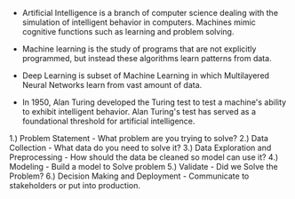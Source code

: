 
- Artificial Intelligence is a branch of computer science dealing with the simulation of intelligent behavior in computers. Machines mimic cognitive functions such as learning and problem solving. 

- Machine learning is the study of programs that are not explicitly programmed, but instead these algorithms learn patterns from data. 

- Deep Learning is subset of Machine Learning in which Multilayered Neural Networks learn from vast amount of data.  

- In 1950, Alan Turing developed the Turing test to test a machine's ability to exhibit intelligent behavior. Alan Turing's test has served as a foundational threshold for artificial intelligence.


1.) Problem Statement - What problem are you trying to solve?
2.) Data Collection - What data do you need to solve it?
3.) Data Exploration and Preprocessing - How should the data be cleaned so model can use it?
4.) Modeling - Build a model to Solve problem
5.) Validate - Did we Solve the Problem?
6.) Decision Making and Deployment - Communicate to stakeholders or put into production.